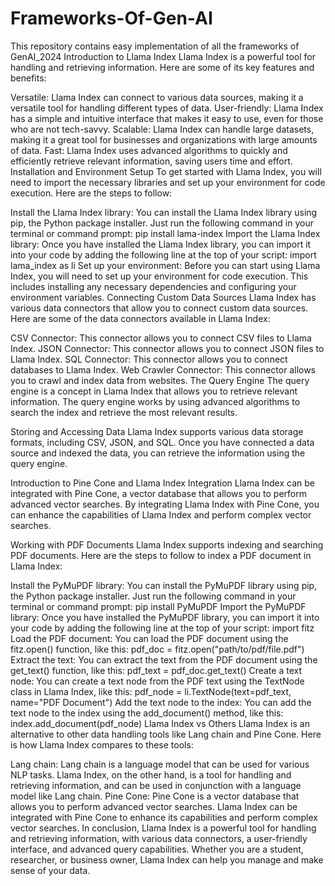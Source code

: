 # Frameworks-Of-Gen-AI
This repository contains easy implementation of all the frameworks of GenAI_2024
Introduction to Llama Index
Llama Index is a powerful tool for handling and retrieving information. Here are some of its key features and benefits:

Versatile: Llama Index can connect to various data sources, making it a versatile tool for handling different types of data.
User-friendly: Llama Index has a simple and intuitive interface that makes it easy to use, even for those who are not tech-savvy.
Scalable: Llama Index can handle large datasets, making it a great tool for businesses and organizations with large amounts of data.
Fast: Llama Index uses advanced algorithms to quickly and efficiently retrieve relevant information, saving users time and effort.
Installation and Environment Setup
To get started with Llama Index, you will need to import the necessary libraries and set up your environment for code execution. Here are the steps to follow:

Install the Llama Index library: You can install the Llama Index library using pip, the Python package installer. Just run the following command in your terminal or command prompt:
pip install lama-index
Import the Llama Index library: Once you have installed the Llama Index library, you can import it into your code by adding the following line at the top of your script:
import lama_index as li
Set up your environment: Before you can start using Llama Index, you will need to set up your environment for code execution. This includes installing any necessary dependencies and configuring your environment variables.
Connecting Custom Data Sources
Llama Index has various data connectors that allow you to connect custom data sources. Here are some of the data connectors available in Llama Index:

CSV Connector: This connector allows you to connect CSV files to Llama Index.
JSON Connector: This connector allows you to connect JSON files to Llama Index.
SQL Connector: This connector allows you to connect databases to Llama Index.
Web Crawler Connector: This connector allows you to crawl and index data from websites.
The Query Engine
The query engine is a concept in Llama Index that allows you to retrieve relevant information. The query engine works by using advanced algorithms to search the index and retrieve the most relevant results.

Storing and Accessing Data
Llama Index supports various data storage formats, including CSV, JSON, and SQL. Once you have connected a data source and indexed the data, you can retrieve the information using the query engine.

Introduction to Pine Cone and Llama Index Integration
Llama Index can be integrated with Pine Cone, a vector database that allows you to perform advanced vector searches. By integrating Llama Index with Pine Cone, you can enhance the capabilities of Llama Index and perform complex vector searches.

Working with PDF Documents
Llama Index supports indexing and searching PDF documents. Here are the steps to follow to index a PDF document in Llama Index:

Install the PyMuPDF library: You can install the PyMuPDF library using pip, the Python package installer. Just run the following command in your terminal or command prompt:
pip install PyMuPDF
Import the PyMuPDF library: Once you have installed the PyMuPDF library, you can import it into your code by adding the following line at the top of your script:
import fitz
Load the PDF document: You can load the PDF document using the fitz.open() function, like this:
pdf_doc = fitz.open("path/to/pdf/file.pdf")
Extract the text: You can extract the text from the PDF document using the get_text() function, like this:
pdf_text = pdf_doc.get_text()
Create a text node: You can create a text node from the PDF text using the TextNode class in Llama Index, like this:
pdf_node = li.TextNode(text=pdf_text, name="PDF Document")
Add the text node to the index: You can add the text node to the index using the add_document() method, like this:
index.add_document(pdf_node)
Llama Index vs Others
Llama Index is an alternative to other data handling tools like Lang chain and Pine Cone. Here is how Llama Index compares to these tools:

Lang chain: Lang chain is a language model that can be used for various NLP tasks. Llama Index, on the other hand, is a tool for handling and retrieving information, and can be used in conjunction with a language model like Lang chain.
Pine Cone: Pine Cone is a vector database that allows you to perform advanced vector searches. Llama Index can be integrated with Pine Cone to enhance its capabilities and perform complex vector searches.
In conclusion, Llama Index is a powerful tool for handling and retrieving information, with various data connectors, a user-friendly interface, and advanced query capabilities. Whether you are a student, researcher, or business owner, Llama Index can help you manage and make sense of your data.
